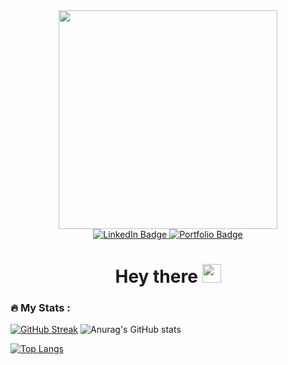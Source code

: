 <div id="header" align="center">
  <img src="https://media.giphy.com/media/qgQUggAC3Pfv687qPC/giphy.gif" width="350"/>
  <div id="badges">
    <a href="https://www.linkedin.com/in/stanislas-foillard/">
      <img src="https://img.shields.io/badge/LinkedIn-blue?style=for-the-badge&logo=linkedin&logoColor=white" alt="LinkedIn Badge"/>
    </a>
    <a href="https://stanislas.foillard.me/">
      <img src="https://img.shields.io/badge/Portfolio-orange?style=for-the-badge" alt="Portfolio Badge"/>
    </a>
  </div>
  <img src="https://komarev.com/ghpvc/?username=Stan-fld&style=flat-square&color=blue" alt=""/>
  <h1>
    Hey there
    <img src="https://media.giphy.com/media/hvRJCLFzcasrR4ia7z/giphy.gif" width="30px"/>
  </h1>
</div>

### :fire: My Stats :
[![GitHub Streak](http://github-readme-streak-stats.herokuapp.com?user=Stan-fld&theme=calm&border_radius=6&date_format=j%20M%5B%20Y%5D)](https://git.io/streak-stats)
![Anurag's GitHub stats](https://github-readme-stats.vercel.app/api?username=Stan-fld&show_icons=true&theme=calm&border_radius=6)

[![Top Langs](https://github-readme-stats.vercel.app/api/top-langs/?username=Stan-fld&layout=compact&theme=calm&border_radius=6&card_width=445)](https://github.com/anuraghazra/github-readme-stats)
<!--

**Stan-fld/Stan-fld** is a ✨ _special_ ✨ repository because its `README.md` (this file) appears on your GitHub profile.

Here are some ideas to get you started:

- 🔭 I’m currently working on ...
- 🌱 I’m currently learning ...
- 👯 I’m looking to collaborate on ...
- 🤔 I’m looking for help with ...
- 💬 Ask me about ...
- 📫 How to reach me: ...
- 😄 Pronouns: ...
- ⚡ Fun fact: ...
-->
